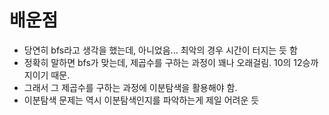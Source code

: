 # 배운점
- 당연히 bfs라고 생각을 했는데, 아니었음... 최악의 경우 시간이 터지는 듯 함
- 정확히 말하면 bfs가 맞는데, 제곱수를 구하는 과정이 꽤나 오래걸림. 10의 12승까지이기 때문.
- 그래서 그 제곱수를 구하는 과정에 이분탐색을 활용해야 함.
- 이분탐색 문제는 역시 이분탐색인지를 파악하는게 제일 어려운 듯
